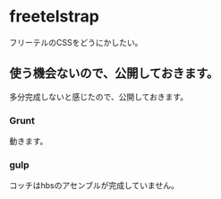 # freetelstrap
フリーテルのCSSをどうにかしたい。

## 使う機会ないので、公開しておきます。
多分完成しないと感じたので、公開しておきます。

### Grunt
動きます。

### gulp
コッチはhbsのアセンブルが完成していません。
